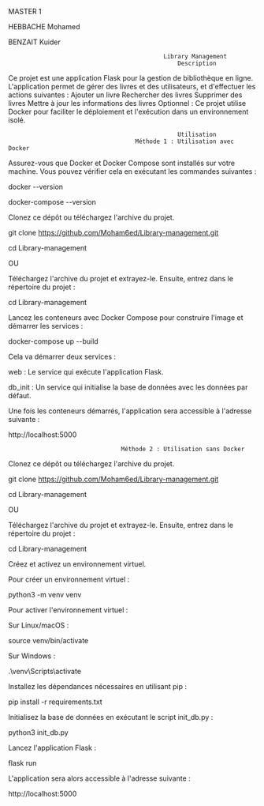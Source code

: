 MASTER 1

HEBBACHE Mohamed

BENZAIT Kuider

                                                Library Management
                                                    Description

Ce projet est une application Flask pour la gestion de bibliothèque en ligne. L'application permet de gérer des livres et des utilisateurs, et d'effectuer les actions suivantes :
Ajouter un livre
Rechercher des livres
Supprimer des livres
Mettre à jour les informations des livres
Optionnel : Ce projet utilise Docker pour faciliter le déploiement et l'exécution dans un environnement isolé.

                                                    Utilisation
                                        Méthode 1 : Utilisation avec Docker

Assurez-vous que Docker et Docker Compose sont installés sur votre machine. Vous pouvez vérifier cela en exécutant les commandes suivantes :

docker --version

docker-compose --version

Clonez ce dépôt ou téléchargez l'archive du projet.

git clone https://github.com/Moham6ed/Library-management.git 

cd Library-management

OU

Téléchargez l'archive du projet et extrayez-le. Ensuite, entrez dans le répertoire du projet :

cd Library-management

Lancez les conteneurs avec Docker Compose pour construire l'image et démarrer les services :

docker-compose up --build

Cela va démarrer deux services :

web : Le service qui exécute l'application Flask.

db_init : Un service qui initialise la base de données avec les données par défaut.

Une fois les conteneurs démarrés, l'application sera accessible à l'adresse suivante :

http://localhost:5000


                                    Méthode 2 : Utilisation sans Docker

Clonez ce dépôt ou téléchargez l'archive du projet.

git clone https://github.com/Moham6ed/Library-management.git 

cd Library-management

OU

Téléchargez l'archive du projet et extrayez-le. Ensuite, entrez dans le répertoire du projet :

cd Library-management

Créez et activez un environnement virtuel.

Pour créer un environnement virtuel :

python3 -m venv venv

Pour activer l'environnement virtuel :

Sur Linux/macOS :

source venv/bin/activate

Sur Windows :

.\venv\Scripts\activate

Installez les dépendances nécessaires en utilisant pip :

pip install -r requirements.txt

Initialisez la base de données en exécutant le script init_db.py :

python3 init_db.py

Lancez l'application Flask :

flask run

L'application sera alors accessible à l'adresse suivante :

http://localhost:5000